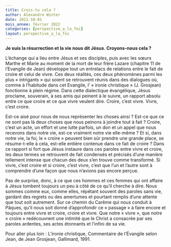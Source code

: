 ```yaml
---
title: Crois-tu cela ?
author: Alexandre Winter
date: 2021-10-01
mois_annee: février 2022
categories: [perspective_a_la_foi]
layout: perspective_a_la_foi
---
```


**Je suis la résurrection et la vie nous dit Jésus. Croyons-nous cela ?**

L’échange qui a lieu entre Jésus et ses disciples, puis avec les sœurs Marthe et Marie au moment de la mort de leur frère Lazare (chapitre 11 de l’Evangile de Jean)
développe tout un entrelacs de relations entre le fait de croire et celui de vivre. Ces deux réalités, ces deux phénomènes parmi les plus « intrigants » qui soient se
retrouvent réunis dans des dialogues où, comme à l’habitude dans cet Evangile, l’ « ironie christique » (J. Grosjean) fonctionne à plein régime. Dans cette 
dialectique évangélique, Jésus proclame, souverain, à ses amis qui peinent à le suivre, un rapport absolu entre ce que croire et ce que vivre veulent dire. 
Croire, c’est vivre. Vivre, c’est croire.

Est-ce aisé pour nous de nous représenter les choses ainsi ? Est-ce que ce ne sont pas là deux choses que nous peinons à joindre tout à fait ? Croire, c’est un acte,
un effort et une lutte parfois, un don et un appel que nous recevons dans notre vie, est-ce vraiment notre vie elle-même ? Et si, dans notre vie, la foi, 
le « croire » peuvent bien sûr prendre une grande place, se résume-t-elle à cela, est-elle entière contenue dans ce fait de croire ? Dans ce rapport si fort que 
Jésus instaure dans ces paroles entre vivre et croire, les deux termes se retrouvent de fait condensés et précisés d’une manière tellement intense que chacun des
deux s’en trouve comme transformé. Si vivre, c’est croire et si croire, c’est vivre, c’est que l’un et l’autre sont à comprendre d’une façon que nous n’avions pas
encore perçue.

Pas de surprise, donc, à ce que ces hommes et ces femmes qui ont affaire à Jésus tombent toujours un peu à côté de ce qu’il cherche à dire. Nous sommes comme eux,
comme elles, répétant souvent des paroles sans vie, gardant des regrets ou des amertumes et pourtant remplis d’une attente que tout soit autrement. Sur ce chemin
du Carême qui nous conduit à Pâques, qu’il nous soit donné d’approfondir ce « passage » à faire encore et toujours entre vivre et croire, croire et vivre. Que 
notre « vivre », que notre « croire » redécouvrent une intimité que le Christ a consacrée par ses paroles ardentes, ses actes étonnants et l’infini de sa vie. 

Pour aller plus loin : L’ironie christique, Commentaire de l'Évangile selon Jean, de Jean Grosjean, Gallimard, 1991.
